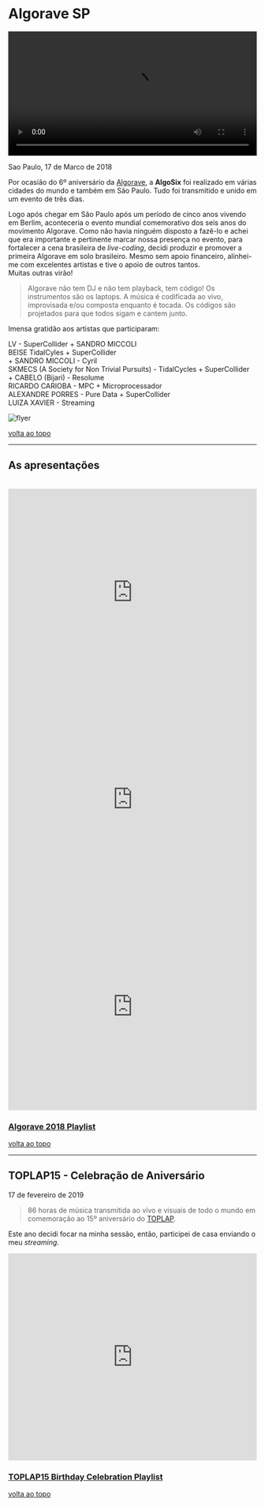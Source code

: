 # Algorave SP

<video style="width:100%;height:auto" controls>
  <source src="/videos/algo.mp4" type="video/mp4">
  seu browser nao tem suporte para video tag
</video>

Sao Paulo, 17 de Marco de 2018

Por ocasião do 6º aniversário da [Algorave](https://algorave.com/about/), a **AlgoSix** foi realizado em várias cidades do mundo e também em São Paulo. Tudo foi transmitido e unido em um evento de três dias.

Logo após chegar em São Paulo após um período de cinco anos vivendo em Berlim, aconteceria o evento mundial comemorativo dos seis anos do movimento Algorave. Como não havia ninguém disposto a fazê-lo e achei que era importante e pertinente marcar nossa presença no evento, para fortalecer a cena brasileira de *live-coding*, decidi produzir e promover a primeira Algorave em solo brasileiro. Mesmo sem apoio financeiro, alinhei-me com excelentes artistas e tive o apoio de outros tantos.  
Muitas outras virão!

> Algorave não tem DJ e não tem playback, tem código! Os instrumentos são os laptops. A música é codificada ao vivo, improvisada e/ou composta enquanto é tocada. Os códigos são projetados para que todos sigam e cantem junto.

Imensa gratidão aos artistas que participaram:

LV - SuperCollider + SANDRO MICCOLI  
BEISE TidalCyles + SuperCollider  
 \+ SANDRO MICCOLI - Cyril  
SKMECS (A Society for Non Trivial Pursuits) - TidalCycles + SuperCollider  
 \+ CABELO (Bijari) - Resolume  
RICARDO CARIOBA - MPC + Microprocessador  
ALEXANDRE PORRES - Pure Data + SuperCollider  
LUIZA XAVIER - Streaming

![flyer](/images/algo/flyer2-Seite001.png)

[volta ao topo](#algorave-sp)

---

## As apresentações

<br />

<iframe width="100%" height="420px" src="https://www.youtube.com/embed/L_Z1cSNNH1Y" frameborder="0" allow="accelerometer; autoplay; encrypted-media; gyroscope; picture-in-picture" allowfullscreen></iframe>

<iframe width="100%" height="420px" src="https://www.youtube.com/embed/GmzerrJP_-E" frameborder="0" allow="accelerometer; autoplay; encrypted-media; gyroscope; picture-in-picture" allowfullscreen></iframe>

<iframe width="100%" height="420px" src="https://www.youtube.com/embed/kHiQ27KSqLY" frameborder="0" allow="accelerometer; autoplay; encrypted-media; gyroscope; picture-in-picture" allowfullscreen></iframe>

### [Algorave 2018 Playlist](https://www.youtube.com/playlist?list=PLMBIpibV-wQIxnJ2juNj5CDfK6zF3Elcv)

[volta ao topo](#algorave-sp)

---

## TOPLAP15 - Celebração de Aniversário

17 de fevereiro de 2019

> 86 horas de música transmitida ao vivo e visuais de todo o mundo em comemoração ao 15º aniversário do [TOPLAP](https://toplap.org/).

Este ano decidi focar na minha sessão, então, participei de casa enviando o meu *streaming*.

<iframe width="100%" height="420px" src="https://www.youtube.com/embed/8SAunZxw0zs" frameborder="0" allow="accelerometer; autoplay; encrypted-media; gyroscope; picture-in-picture" allowfullscreen>Se você não conseguir ver um player de vídeo aqui, desative o Bloqueador de adicionar para esta página. É uma coisa do YouTube. Me desculpe por isso.</iframe>

### [TOPLAP15 Birthday Celebration Playlist](https://www.youtube.com/playlist?list=PLMBIpibV-wQKVN8RtE_uCyk1E37A2qRZ5)

[volta ao topo](#algorave-sp)
